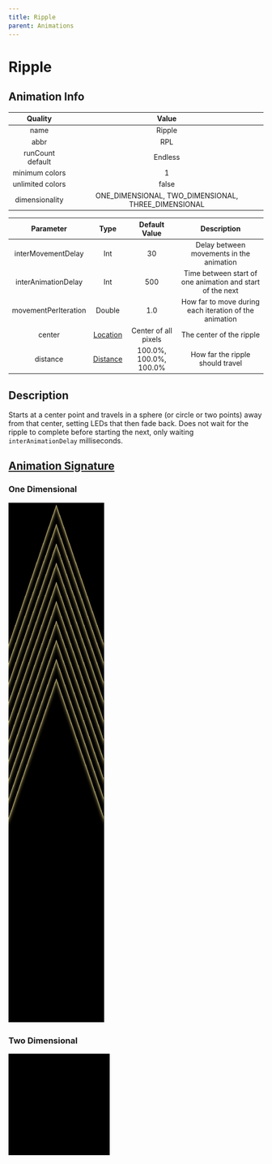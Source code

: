 ```yaml
---
title: Ripple
parent: Animations
---
```


<!-- THIS FILE IS AUTOMATICALLY GENERATED -->
<!-- MAKE CHANGES TO THE AnimationInfo INSTANCE ASSOCIATED WITH THIS ANIMATION -->

# Ripple

## Animation Info

|Quality|Value|
|:-:|:-:|
|name|Ripple|
|abbr|RPL|
|runCount default|Endless|
|minimum colors|1|
|unlimited colors|false|
|dimensionality|ONE_DIMENSIONAL, TWO_DIMENSIONAL, THREE_DIMENSIONAL|

|Parameter|Type|Default Value|Description|
|:-:|:-:|:-:|:-:|
|interMovementDelay|Int|30|Delay between movements in the animation|
|interAnimationDelay|Int|500|Time between start of one animation and start of the next|
|movementPerIteration|Double|1.0|How far to move during each iteration of the animation|
|center|[Location](/core/new-animations.html#location)|Center of all pixels|The center of the ripple|
|distance|[Distance](/core/new-animations.html#distance)|100.0%, 100.0%, 100.0%|How far the ripple should travel|

## Description
Starts at a center point and travels in a sphere (or circle or two points) away from that center, setting LEDs that then fade back.
Does not wait for the ripple to complete before starting the next, only waiting `interAnimationDelay` milliseconds.

## [Animation Signature](Animation-Signatures)
### One Dimensional

![Ripple Signature](/signatures/ripple.png)

### Two Dimensional

![Ripple 2D Signature](/signatures/ripple.gif)

